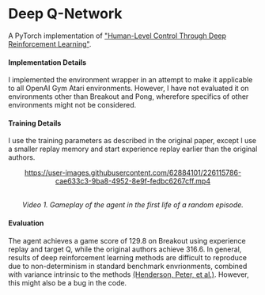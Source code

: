 # Deep Q-Network

A PyTorch implementation of ["Human-Level Control Through Deep Reinforcement Learning"](https://www.nature.com/articles/nature14236). 

#### Implementation Details
I implemented the environment wrapper in an attempt to make it applicable to all OpenAI Gym Atari environments. However, I have not evaluated it on environments other than Breakout and Pong, wherefore specifics of other environments might not be considered. 

#### Training Details
I use the training parameters as described in the original paper, except I use a smaller replay memory and start experience replay earlier than the original authors.

<div align="center">
  
  https://user-images.githubusercontent.com/62884101/226115786-cae633c3-9ba8-4952-8e9f-fedbc6267cff.mp4
  
  </br>
  <em>Video 1. Gameplay of the agent in the first life of a random episode.</em>

</div>

#### Evaluation
The agent achieves a game score of 129.8 on Breakout using experience replay and target Q, while the original authors achieve 316.6. In general, results of deep reinforcement learning methods are difficult to reproduce due to non-determinism in standard benchmark envrionments, combined with variance intrinsic to the methods [(Henderson, Peter, et al.)](https://ojs.aaai.org/index.php/AAAI/article/view/11694). However, this might also be a bug in the code. 
